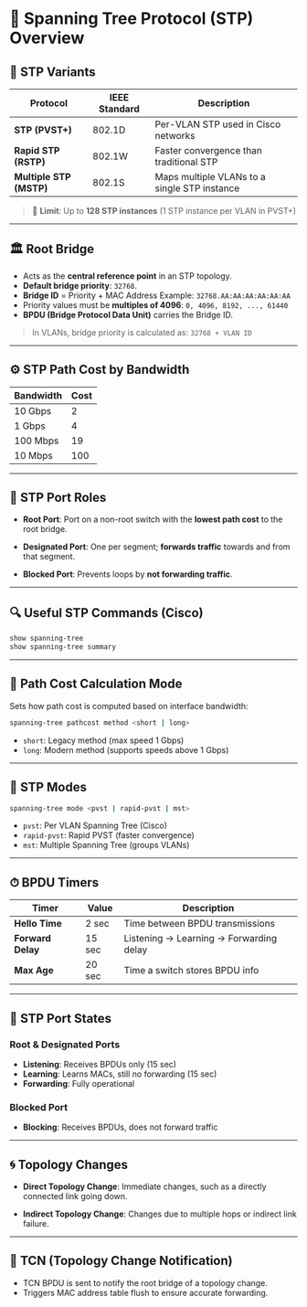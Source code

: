 # 🌲 Spanning Tree Protocol (STP) Overview

## 🧬 STP Variants

| Protocol                | IEEE Standard | Description                                  |
| ----------------------- | ------------- | -------------------------------------------- |
| **STP (PVST+)**         | 802.1D        | Per-VLAN STP used in Cisco networks          |
| **Rapid STP (RSTP)**    | 802.1W        | Faster convergence than traditional STP      |
| **Multiple STP (MSTP)** | 802.1S        | Maps multiple VLANs to a single STP instance |

> 🔹 **Limit**: Up to **128 STP instances** (1 STP instance per VLAN in PVST+)

---

## 🏛 Root Bridge

* Acts as the **central reference point** in an STP topology.
* **Default bridge priority**: `32768`.
* **Bridge ID** = Priority + MAC Address
  Example: `32768.AA:AA:AA:AA:AA:AA`
* Priority values must be **multiples of 4096**:
  `0, 4096, 8192, ..., 61440`
* **BPDU (Bridge Protocol Data Unit)** carries the Bridge ID.

> In VLANs, bridge priority is calculated as:
> `32768 + VLAN ID`

---

## ⚙️ STP Path Cost by Bandwidth

| Bandwidth | Cost |
| --------- | ---- |
| 10 Gbps   | 2    |
| 1 Gbps    | 4    |
| 100 Mbps  | 19   |
| 10 Mbps   | 100  |

---

## 🔌 STP Port Roles

* **Root Port**:
  Port on a non-root switch with the **lowest path cost** to the root bridge.

* **Designated Port**:
  One per segment; **forwards traffic** towards and from that segment.

* **Blocked Port**:
  Prevents loops by **not forwarding traffic**.

---

## 🔍 Useful STP Commands (Cisco)

```bash
show spanning-tree
show spanning-tree summary
```

---

## 🔄 Path Cost Calculation Mode

Sets how path cost is computed based on interface bandwidth:

```bash
spanning-tree pathcost method <short | long>
```

* `short`: Legacy method (max speed 1 Gbps)
* `long`: Modern method (supports speeds above 1 Gbps)

---

## 🚦 STP Modes

```bash
spanning-tree mode <pvst | rapid-pvst | mst>
```

* `pvst`: Per VLAN Spanning Tree (Cisco)
* `rapid-pvst`: Rapid PVST (faster convergence)
* `mst`: Multiple Spanning Tree (groups VLANs)

---

## ⏱ BPDU Timers

| Timer             | Value  | Description                             |
| ----------------- | ------ | --------------------------------------- |
| **Hello Time**    | 2 sec  | Time between BPDU transmissions         |
| **Forward Delay** | 15 sec | Listening → Learning → Forwarding delay |
| **Max Age**       | 20 sec | Time a switch stores BPDU info          |

---

## 🔁 STP Port States

### Root & Designated Ports

* **Listening**: Receives BPDUs only (15 sec)
* **Learning**: Learns MACs, still no forwarding (15 sec)
* **Forwarding**: Fully operational

### Blocked Port

* **Blocking**: Receives BPDUs, does not forward traffic

---

## 🌀 Topology Changes

* **Direct Topology Change**:
  Immediate changes, such as a directly connected link going down.

* **Indirect Topology Change**:
  Changes due to multiple hops or indirect link failure.

---

## 🔔 TCN (Topology Change Notification)

* TCN BPDU is sent to notify the root bridge of a topology change.
* Triggers MAC address table flush to ensure accurate forwarding.

